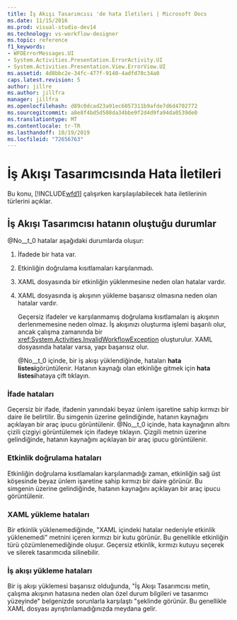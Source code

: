 ```yaml
---
title: İş Akışı Tasarımcısı 'de hata Iletileri | Microsoft Docs
ms.date: 11/15/2016
ms.prod: visual-studio-dev14
ms.technology: vs-workflow-designer
ms.topic: reference
f1_keywords:
- WFDErrorMessages.UI
- System.Activities.Presentation.ErrorActivity.UI
- System.Activities.Presentation.View.ErrorView.UI
ms.assetid: 4d8bbc2e-34fc-477f-9140-4adfd70c34a0
caps.latest.revision: 5
author: jillre
ms.author: jillfra
manager: jillfra
ms.openlocfilehash: d89c0dcad23a91ec6057311b9afde7d6d4702772
ms.sourcegitcommit: a8e8f4bd5d508da34bbe9f2d4d9fa94da0539de0
ms.translationtype: MT
ms.contentlocale: tr-TR
ms.lasthandoff: 10/19/2019
ms.locfileid: "72656763"
---
```

# <a name="error-messages-in-workflow-designer"></a>İş Akışı Tasarımcısında Hata İletileri
Bu konu, [!INCLUDE[wfd1](../includes/wfd1-md.md)] çalışırken karşılaşılabilecek hata iletilerinin türlerini açıklar.

## <a name="situations-in-which-errors-in-the-workflow-designer-occur"></a>İş Akışı Tasarımcısı hatanın oluştuğu durumlar
 @No__t_0 hatalar aşağıdaki durumlarda oluşur:

1. İfadede bir hata var.

2. Etkinliğin doğrulama kısıtlamaları karşılanmadı.

3. XAML dosyasında bir etkinliğin yüklenmesine neden olan hatalar vardır.

4. XAML dosyasında iş akışının yükleme başarısız olmasına neden olan hatalar vardır.

   Geçersiz ifadeler ve karşılanmamış doğrulama kısıtlamaları iş akışının derlenmemesine neden olmaz. İş akışınızı oluşturma işlemi başarılı olur, ancak çalışma zamanında bir <xref:System.Activities.InvalidWorkflowException> oluşturulur. XAML dosyasında hatalar varsa, yapı başarısız olur.

   @No__t_0 içinde, bir iş akışı yüklendiğinde, hataları **hata listesi**görüntülenir. Hatanın kaynağı olan etkinliğe gitmek için **hata listesi**hataya çift tıklayın.

### <a name="expression-errors"></a>İfade hataları
 Geçersiz bir ifade, ifadenin yanındaki beyaz ünlem işaretine sahip kırmızı bir daire ile belirtilir. Bu simgenin üzerine gelindiğinde, hatanın kaynağını açıklayan bir araç ipucu görüntülenir. @No__t_0 içinde, hata kaynağının altını çizili çizgiyi görüntülemek için ifadeye tıklayın. Çizgili metnin üzerine gelindiğinde, hatanın kaynağını açıklayan bir araç ipucu görüntülenir.

### <a name="activity-validation-errors"></a>Etkinlik doğrulama hataları
 Etkinliğin doğrulama kısıtlamaları karşılanmadığı zaman, etkinliğin sağ üst köşesinde beyaz ünlem işaretine sahip kırmızı bir daire görünür. Bu simgenin üzerine gelindiğinde, hatanın kaynağını açıklayan bir araç ipucu görüntülenir.

### <a name="xaml-load-errors"></a>XAML yükleme hataları
 Bir etkinlik yüklenemediğinde, "XAML içindeki hatalar nedeniyle etkinlik yüklenemedi" metnini içeren kırmızı bir kutu görünür. Bu genellikle etkinliğin türü çözümlenemediğinde oluşur. Geçersiz etkinlik, kırmızı kutuyu seçerek ve silerek tasarımcıda silinebilir.

### <a name="workflow-load-errors"></a>İş akışı yükleme hataları
 Bir iş akışı yüklemesi başarısız olduğunda, "İş Akışı Tasarımcısı metin, çalışma akışının hatasına neden olan özel durum bilgileri ve tasarımcı yüzeyinde" belgenizde sorunlarla karşılaştı "şeklinde görünür. Bu genellikle XAML dosyası ayrıştırılamadığınızda meydana gelir.